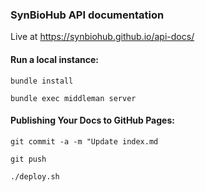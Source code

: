 ### SynBioHub API documentation

Live at https://synbiohub.github.io/api-docs/

#### Run a local instance:

```bundle install```

```bundle exec middleman server```

#### Publishing Your Docs to GitHub Pages:

```git commit -a -m "Update index.md```

```git push```

```./deploy.sh```
